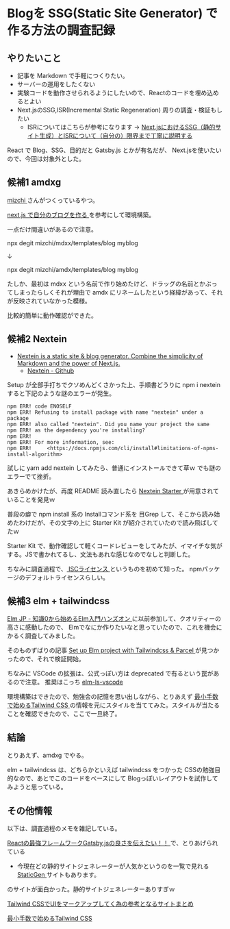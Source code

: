 # Blogを SSG(Static Site Generator) で作る方法の調査記録 

## やりたいこと

  - 記事を Markdown で手軽につくりたい。
  - サーバーの運用をしたくない
  - 実験コードを動作させられるようにしたいので、Reactのコードを埋め込めるとよい
  - Next.jsのSSG,ISR(Incremental Static Regeneration) 周りの調査・検証もしたい
    - ISRについてはこちらが参考になります → [ Next.jsにおけるSSG（静的サイト生成）とISRについて（自分の）限界まで丁寧に説明する ](https://qiita.com/thesugar/items/47ec3d243d00ddd0b4ed)

  React で Blog、SSG、目的だと Gatsby.js とかが有名だが、
  Next.jsを使いたいので、今回は対象外とした。

## 候補1 amdxg

[ mizchi ]( https://twitter.com/mizchi ) さんがつくっているやつ。

[ next.js で自分のブログを作る ]( https://mizchi.dev/slides/develop-mizchi-dev) を参考にして環境構築。

一点だけ間違いがあるので注意。

npx degit mizchi/mdxx/templates/blog myblog

↓

npx degit mizchi/amdx/templates/blog myblog

たしか、最初は mdxx という名前で作り始めたけど、ドラッグの名前とかぶってしまったらしくそれが理由で amdx にリネームしたという経緯があって、それが反映されていなかった模様。

比較的簡単に動作確認ができた。

## 候補2 Nextein

- [ Nextein is a static site & blog generator. Combine the simplicity of Markdown and the power of Next.js. ]( https://nextein.elmasse.io/ )
  - [ Nextein - Github ](https://github.com/elmasse/nextein)

Setup が全部手打ちでクソめんどくさかった上、手順書どうりに npm i nextein すると下記のような謎のエラーが発生。

```
npm ERR! code ENOSELF
npm ERR! Refusing to install package with name "nextein" under a package
npm ERR! also called "nextein". Did you name your project the same
npm ERR! as the dependency you're installing?
npm ERR! 
npm ERR! For more information, see:
npm ERR!     <https://docs.npmjs.com/cli/install#limitations-of-npms-install-algorithm>
```

試しに yarn add nextein してみたら、普通にインストールできて草ｗ でも謎のエラーでて挫折。

あきらめかけたが、再度 README 読み直したら [ Nextein Starter ]( https://github.com/elmasse/nextein-starter.git ) が用意されていることを発見ｗ

普段の癖で npm install 系の Installコマンド系を 目Grep して、そこから読み始めたわけだが、その文字の上に  Starter Kit が紹介されていたので読み飛ばしてたｗ

Starter Kit で、動作確認して軽くコードレビューをしてみたが、イマイチな気がする。JSで書かれてるし、文法もあれな感じなのでなしと判断した。

ちなみに調査過程で、[ ISCライセンス ]( https://ja.wikipedia.org/wiki/ISC%E3%83%A9%E3%82%A4%E3%82%BB%E3%83%B3%E3%82%B9 ) というものを初めて知った。
npmパッケージのデフォルトライセンスらしい。

## 候補3 elm + tailwindcss 

[ Elm JP - 知識0から始めるElm入門ハンズオン ]( https://elm-jp.connpass.com/ ) に以前参加して、クオリティーの高さに感動したので、
Elmでなにか作りたいなと思っていたので、これを機会にかるく調査してみました。

そのものずばりの記事 [ Set up Elm project with Tailwindcss & Parcel ]( https://dev.to/codewithcats/set-up-elm-project-with-tailwindcss-parcel-14gc ) が見つかったので、それで検証開始。 

ちなみに VSCode の拡張は、公式っぽい方は deprecated で有るという罠があるので注意。
推奨はこっち [ elm-ls-vscode ]( https://marketplace.visualstudio.com/items?itemName=Elmtooling.elm-ls-vscode )

環境構築はできたので、勉強会の記憶を思い出しながら、とりあえず [ 最小手数で始めるTailwind CSS ]( https://tech.medpeer.co.jp/entry/better-tailwind-css ) の情報を元にスタイルを当ててみた。スタイルが当たることを確認できたので、ここで一旦終了。

## 結論

とりあえず、amdxg でやる。

elm + tailwindcss は、どちらかといえば tailwindcss をつかった CSSの勉強目的なので、あとでこのコードをベースにして Blogっぽいレイアウトを試作してみようと思っている。

## その他情報

以下は、調査過程のメモを雑記している。

[ Reactの最強フレームワークGatsby.jsの良さを伝えたい！！ ]( https://qiita.com/hppRC/items/00739eaf9ae7fc95c1ca ) で、とりあげられている

  - 今現在どの静的サイトジェネレーターが人気かというのを一覧で見れる [ StaticGen ](https://jamstack.org/generators/) サイトもあります。

のサイトが面白かった。静的サイトジェネレーターありすぎｗ

[ Tailwind CSSでUIをマークアップしてく為の参考となるサイトまとめ ]( https://blog.nakamu.life/posts/tailwind-css-ui )

[ 最小手数で始めるTailwind CSS ](https://tech.medpeer.co.jp/entry/better-tailwind-css)

